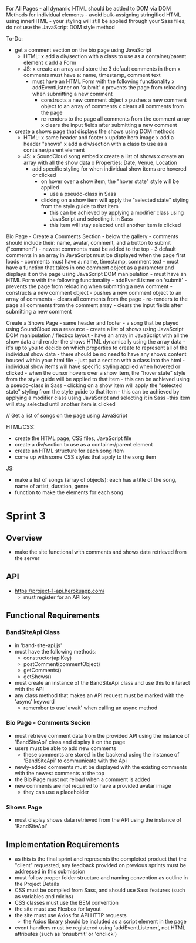 For All Pages
    - all dynamic HTML should be added to DOM via DOM Methods for individual elements
            - avoid bulk-assigning stringified HTML using innerHTML
    - your styling will still be applied through your Sass files; do not use the JavaScript DOM style method

To-Do:
- get a comment section on the bio page using JavaScript
    - HTML:
        x add a div/section with a class to use as a container/parent element
        x add a Form 
    - JS:
        x create an array and store the 3 default comments in them
            x comments must have a: name, timestamp, comment text
        - must have an HTML Form with the following functionality
            x addEventListner on 'submit'
            x prevents the page from reloading when submitting a new comment
            - constructs a new comment object
            x pushes a new comment object to an array of comments
            x clears all comments from the page
            - re-renders to the page all comments from the comment array
            x clears the input fields after submitting a new comment
- create a shows page that displays the shows using DOM methods
    - HTML:
        x same header and footer
        x update hero image
        x add a header "shows"
        x add a div/section with a class to use as a container/parent element
    - JS:
        x SoundCloud song embed
        x create a list of shows
            x create an array with all the show data
                x Properties: Date, Venue, Location
        - add specific styling for when individual show items are hovered or clicked
            - on hover over a show item, the "hover state" style will be applied
                - use a pseudo-class in Sass
            - clicking on a show item will apply the "selected state" styling from the style guide to that item
                - this can be achieved by applying a modifier class using JavaScript and selecting it in Sass
                - this item will stay selected until another item is clicked



Bio Page - Create a Comments Section
    - below the gallery
    - comments should include their: name, avatar, comment, and a button to submit ("comment")
    - newest comments must be added to the top
    - 3 default comments in an array in JavaScript must be displayed when the page first loads
        - comments must have a: name, timestamp, comment text
    - must have a function that takes in one comment object as a parameter and displays it on the page using JavaScript DOM manipulation
    - must have an HTML Form with the following functionality
        - addEventListner on 'submit'
        - prevents the page from reloading when submitting a new comment
        - constructs a new comment object
        - pushes a new comment object to an array of comments
        - clears all comments from the page
        - re-renders to the page all comments from the comment array
        - clears the input fields after submitting a new comment

Create a Shows Page
    - same header and footer
    - a song that be played using SoundCloud as a resource
    - create a list of shows using JavaScript DOM manipulation / flexbox layout
        - have an array in JavaScript with all the show data and render the shows HTML dynamically using the array data
            - it's up to you to decide on which properties to create to represent all of the individual show data
            - there should be no need to have any shows content housed within your html file
                - just put a section with a class into the html
        - individual show items will have specific styling applied when hovered or clicked
            - when the cursor hovers over a show item, the "hover state" style from the style guide will be applied to that item
                - this can be achieved using a pseudo-class in Sass
            - clicking on a show item will apply the "selected state" styling from the style guide to that item
                - this can be achieved by applying a modifier class using JavaScript and selecting it in Sass
                -this item will stay selected until another item is clicked





// Get a list of songs on the page using JavaScript

HTML/CSS:
- create the HTML page, CSS files, JavaScript file
- create a div/section to use as a container/parent element
- create an HTML structure for each song item
- come up with some CSS styles that apply to the song item

JS:
- make a list of songs (array of objects): each has a title of the song, name of artist, duration, genre
- function to make the elements for each song


# Sprint 3

## Overview
- make the site functional with comments and shows data retrieved from the server

## API
- https://project-1-api.herokuapp.com/
    - must register for an API key

## Functional Requirements

### BandSiteApi Class
- in 'band-site-api.js'
- must have the following methods:
    - constructor(apiKey)
    - postComment(commentObject)
    - getComments()
    - getShows()
- must create an instance of the BandSiteApi class and use this to interact with the API
- any class method that makes an API request must be marked with the 'async' keyword
    - remember to use 'await' when calling an async method

### Bio Page - Comments Secion
- must retrieve comment data from the provided API using the instance of 'BandSiteApi' class and display it on the page
- users must be able to add new comments
    - these comments are stored in the backend using the instance of 'BandSiteApi' to communicate with the Api
- newly-added comments must be displayed with the existing comments with the newest comments at the top
- the Bio Page must not reload when a comment is added
- new comments are not required to have a provided avatar image
    - they can use a placeholder

### Shows Page
- must display shows data retrieved from the API using the instance of 'BandSiteApi'

## Implementation Requirements
- as this is the final sprint and represents the completed product that the "client" requested, any feedback provided on previous sprints must be addressed in this submission
- must follow proper folder structure and naming convention as outline in the Project Details
- CSS must be compiled from Sass, and should use Sass features (such as variables and mixins)
- CSS classes must use the BEM convention
- the site must use Flexbox for layout
- the site must use Axios for API HTTP requests
    - the Axios library should be included as a script element in the page
- event handlers must be registered using 'addEventListener', not HTML attributes (such as 'onsubmit' or 'onclick')

